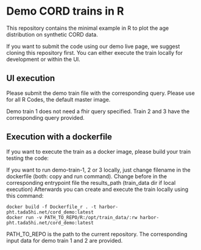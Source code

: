 # Demo CORD trains in R
This repository contains the minimal example in R to plot the age distribution on synthetic CORD data.

If you want to submit the code using our demo live page, we suggest cloning this repository first.
You can either execute the train locally for development or within the UI.

## UI execution
Please submit the demo train file with the corresponding query. Please use for all R Codes, the default master image.

Demo train 1 does not need a fhir query specified. Train 2 and 3 have the corresponding query provided.


## Execution with a dockerfile
If you want to execute the train as a docker image, please build your train testing the code:

If you want to run demo-train-1, 2 or 3 locally, just change filename in the dockerfile (both: copy and run command). Change before in the corresponding
entrypoint file the results_path (train_data dir if local execution)
Afterwards you can create and execute the train locally using this command:

````shell
docker build -f Dockerfile_r . -t harbor-pht.tada5hi.net/cord_demo:latest
docker run -v PATH_TO_REPO/R:/opt/train_data/:rw harbor-pht.tada5hi.net/cord_demo:latest
````
PATH_TO_REPO is the path to the current repository.
The corresponding input data for demo train 1 and 2 are provided.